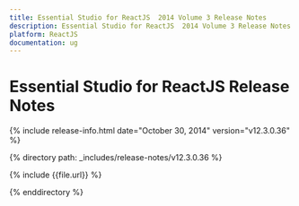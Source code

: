 ```yaml
---
title: Essential Studio for ReactJS  2014 Volume 3 Release Notes  
description: Essential Studio for ReactJS  2014 Volume 3 Release Notes  
platform: ReactJS
documentation: ug
---
```


# Essential Studio for ReactJS  Release Notes  

{% include release-info.html date="October 30, 2014"  version="v12.3.0.36" %} 


{% directory path: _includes/release-notes/v12.3.0.36 %}

{% include {{file.url}} %}

{% enddirectory %}